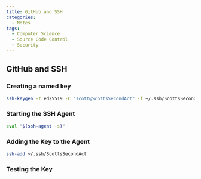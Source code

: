 ```yaml
---
title: GitHub and SSH
categories:
  - Notes
tags:
  - Computer Science
  - Source Code Control
  - Security
---
```

## GitHub and SSH

### Creating a named key

```bash
ssh-keygen -t ed25519 -C "scott@ScottsSecondAct" -f ~/.ssh/ScottsSecondAct
```

### Starting the SSH Agent

```bash
eval "$(ssh-agent -s)"
```

### Adding the Key to the Agent

```bash
ssh-add ~/.ssh/ScottsSecondAct
```

### Testing the Key
